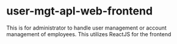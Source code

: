 # user-mgt-apl-web-frontend
This is for administrator to handle user management or account management of employees.
This utilizes ReactJS for the frontend
